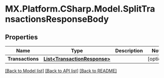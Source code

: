 # MX.Platform.CSharp.Model.SplitTransactionsResponseBody

## Properties

Name | Type | Description | Notes
------------ | ------------- | ------------- | -------------
**Transactions** | [**List&lt;TransactionResponse&gt;**](TransactionResponse.md) |  | [optional] 

[[Back to Model list]](../README.md#documentation-for-models) [[Back to API list]](../README.md#documentation-for-api-endpoints) [[Back to README]](../README.md)

